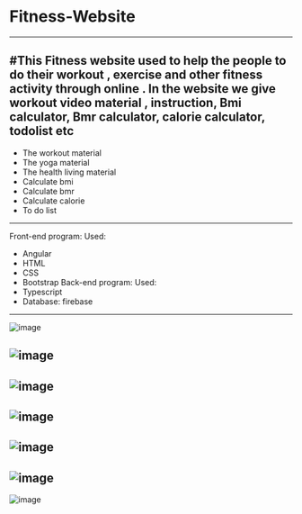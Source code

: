# Fitness-Website
---
#This Fitness website used to help the people to   do their workout , exercise and other fitness activity through  online . In the website we give workout video material , instruction, Bmi calculator, Bmr calculator, calorie calculator, todolist etc
---
- The workout material
- The yoga material
- The health living material
- Calculate bmi
- Calculate bmr
- Calculate calorie
- To do list

---
Front-end program: 
Used:
- Angular
- HTML
- CSS
- Bootstrap
Back-end program:
Used:
- Typescript
- Database: firebase

---
![image](https://user-images.githubusercontent.com/108066641/180437354-a85c443f-357f-4490-8c84-aaaa4fce1fe6.png)

![image](https://user-images.githubusercontent.com/108066641/180436742-5caba1cc-76e4-4334-b716-2a29044acbae.png)
---
![image](https://user-images.githubusercontent.com/108066641/180436794-120dcfaa-7f17-4511-bc67-aa8d4f89be97.png)
---
![image](https://user-images.githubusercontent.com/108066641/180437515-773b34b4-647c-4e1e-ae13-b514778f758b.png)
---
![image](https://user-images.githubusercontent.com/108066641/180437649-82cb1108-fb6d-4112-a3bd-78a2f2242dc4.png)
---
![image](https://user-images.githubusercontent.com/108066641/180437037-4377962d-bf03-4797-af1f-41c7df264827.png)
---
![image](https://user-images.githubusercontent.com/108066641/180437052-cff050ee-8941-43c3-b95e-b03572744b3c.png)



